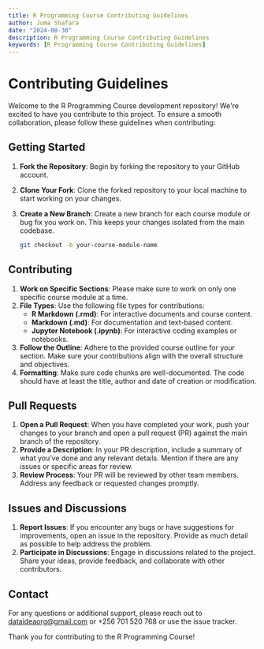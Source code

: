 ```yaml
---
title: R Programming Course Contributing Guidelines
author: Juma Shafara
date: "2024-08-30"
description: R Programming Course Contributing Guidelines
keywords: [R Programming Course Contributing Guidelines]
---
```


# Contributing Guidelines

Welcome to the R Programming Course development repository! We're excited to have you contribute to this project. To ensure a smooth collaboration, please follow these guidelines when contributing:

## Getting Started

1. **Fork the Repository**: Begin by forking the repository to your GitHub account.
2. **Clone Your Fork**: Clone the forked repository to your local machine to start working on your changes.
3. **Create a New Branch**: Create a new branch for each course module or bug fix you work on. This keeps your changes isolated from the main codebase.

   ```bash
   git checkout -b your-course-module-name
   ```

## Contributing

1. **Work on Specific Sections**: Please make sure to work on only one specific course module at a time.
2. **File Types**: Use the following file types for contributions:
   - **R Markdown (.rmd)**: For interactive documents and course content.
   - **Markdown (.md)**: For documentation and text-based content.
   - **Jupyter Notebook (.ipynb)**: For interactive coding examples or notebooks.
3. **Follow the Outline**: Adhere to the provided course outline for your section. Make sure your contributions align with the overall structure and objectives.
4. **Formatting**: Make sure code chunks are well-documented. The code should have at least the title, author and date of creation or modification.

## Pull Requests

1. **Open a Pull Request**: When you have completed your work, push your changes to your branch and open a pull request (PR) against the main branch of the repository.
2. **Provide a Description**: In your PR description, include a summary of what you’ve done and any relevant details. Mention if there are any issues or specific areas for review.
3. **Review Process**: Your PR will be reviewed by other team members. Address any feedback or requested changes promptly.

## Issues and Discussions

1. **Report Issues**: If you encounter any bugs or have suggestions for improvements, open an issue in the repository. Provide as much detail as possible to help address the problem.
2. **Participate in Discussions**: Engage in discussions related to the project. Share your ideas, provide feedback, and collaborate with other contributors.

## Contact

For any questions or additional support, please reach out to <dataideaorg@gmail.com> or +256 701 520 768 or use the issue tracker.

Thank you for contributing to the R Programming Course!
